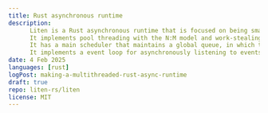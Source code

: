 ```yaml
---
title: Rust asynchronous runtime
description:
      Liten is a Rust asynchronous runtime that is focused on being small and fast.
      It implements pool threading with the N:M model and work-stealing.
      It has a main scheduler that maintains a global queue, in which the worker threads can steal work from and each others queues.
      It implements a event loop for asynchronously listening to events, and soon a clock.
date: 4 Feb 2025
languages: [rust]
logPost: making-a-multithreaded-rust-async-runtime
draft: true
repo: liten-rs/liten
license: MIT
---
```

